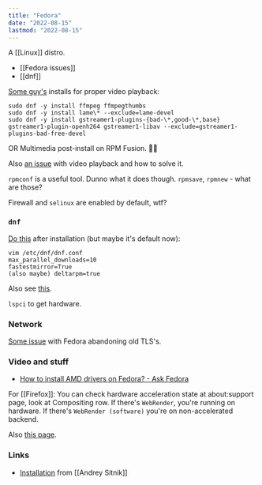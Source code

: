 ```yaml
---
title: "Fedora"
date: "2022-08-15"
lastmod: "2022-08-15"
---
```


A [[Linux]] distro.

- [[Fedora issues]]
- [[dnf]]

[Some guy's](https://www.reddit.com/r/Fedora/comments/vzmck8/comment/ig9bgyt) installs for proper video playback:
```shell
sudo dnf -y install ffmpeg ffmpegthumbs
sudo dnf -y install lame\* --exclude=lame-devel
sudo dnf -y install gstreamer1-plugins-{bad-\*,good-\*,base} gstreamer1-plugin-openh264 gstreamer1-libav --exclude=gstreamer1-plugins-bad-free-devel
```

OR Multimedia post-install on RPM Fusion. 🤷‍♂️

Also [an issue](https://www.reddit.com/r/Fedora/comments/vak8tz/i_like_to_leave_ubuntu_behind_and_only_use_fedora/) with video playback and how to solve it.

`rpmconf` is a useful tool. Dunno what it does though. `rpmsave`, `rpmnew` - what are those?

Firewall and `selinux` are enabled by default, wtf?

### `dnf`
[Do this](https://www.reddit.com/r/Fedora/comments/ue0oi5/debating_on_moving_from_ubuntu_to_fedora_kde_any/) after installation (but maybe it's default now):
```shell
vim /etc/dnf/dnf.conf
max_parallel_downloads=10
fastestmirror=True
(also maybe) deltarpm=true
```

Also see [this](https://github.com/devangshekhawat/Fedora-36-Post-Install-Guide).

`lspci` to get hardware.

### Network
[Some issue](https://www.reddit.com/r/Fedora/comments/ttf8v4/wifi_problems_on_fedora_but_not_manjaro_or_ubuntu/) with Fedora abandoning old TLS's.

### Video and stuff
- [How to install AMD drivers on Fedora? - Ask Fedora](https://ask.fedoraproject.org/t/how-to-install-amd-drivers-on-fedora/5838)

For [[Firefox]]:
You can check hardware acceleration state at about:support page, look at Compositing row. If there's `WebRender`, you're running on hardware. If there's `WebRender (software)` you're on non-accelerated backend.

Also [this page](https://fedoraproject.org/wiki/Firefox_Hardware_acceleration).

### Links
- [Installation](https://github.com/ai/environment/blob/main/Install.md) from [[Andrey Sitnik]]
